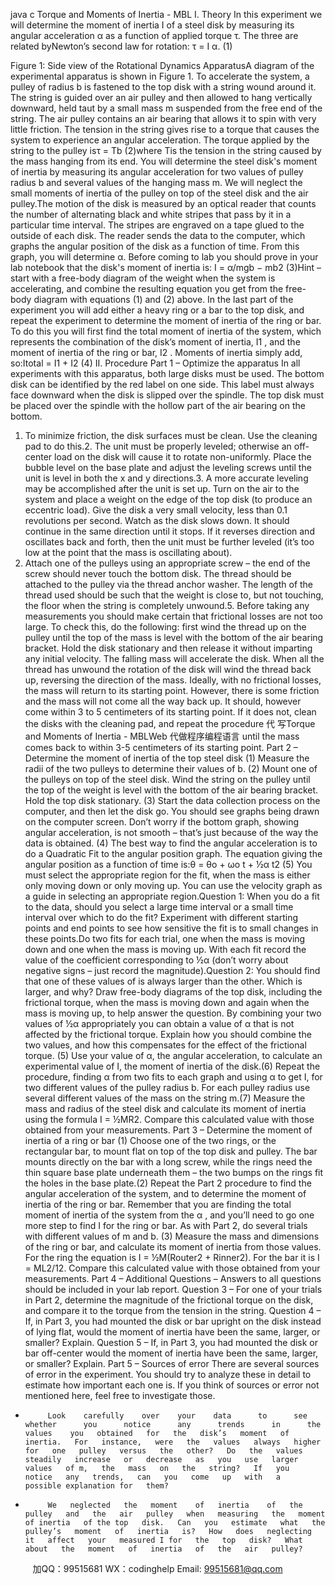 java c
Torque and Moments of Inertia - MBL
I. Theory 
In   this   experiment   we   will   determine   the   moment   of   inertia I of   a   steel   disk   by   measuring its   angular   acceleration α as   a   function   of   applied   torque τ.      The   three   are   related   byNewton’s second law for   rotation: τ = I α.                                                                                                                                             (1)

Figure   1:    Side view of   the Rotational   Dynamics ApparatusA   diagram   of   the   experimental   apparatus   is   shown   in   Figure    1.       To    accelerate    the    system,    a   pulley   of radius b is   fastened to   the   top   disk with   a   string wound   around   it.   The   string   is   guided   over   an   air   pulley   and   then   allowed   to   hang   vertically   downward,   held   taut   by   a   small   mass m suspended from the free end of   the   string.      The   air pulley   contains   an   air   bearing   that   allows   it   to   spin   with   very   little   friction.       The   tension    in   the    string   gives   rise   to   a   torque   that   causes   the   system to experience an angular acceleration.      The torque   applied by   the   string   to   the   pulley   isτ = Tb  (2)where Tis   the   tension   in   the   string   caused   by   the   mass   hanging   from   its   end.      You   will   determine the   steel   disk's moment   of inertia by measuring   its   angular   acceleration   for   two   values   of pulley   radius b and   several   values   of   the   hanging   mass m.      We   will   neglect   the   small   moments   of   inertia of   the   pulley   on   top   of   the   steel   disk   and   the   air   pulley.The   motion   of the   disk   is   measured   by   an   optical   reader   that   counts   the   number   of alternating   black   and white   stripes that pass by   it in   a particular   time   interval.   The   stripes   are   engraved   on   a   tape glued to the   outside   of each   disk.       The reader   sends the   data to   the   computer,   which   graphs   the   angular   position   of   the   disk   as   a   function   of   time.   From   this   graph,   you   will   determine α.
Before coming to lab you should prove in   your   lab   notebook   that   the   disk's moment   of   inertia   is:
I = α/mgb − mb2                                                                                                                                                                                                                                  (3)Hint   –    start    with    a    free-body    diagram    of    the    weight    when    the    system      is    accelerating,      and   combine   the   resulting   equation   you   get   from   the   free-body   diagram   with   equations   (1)   and   (2)   above.   In the last part of   the experiment you will   add   either   a   heavy   ring   or   a   bar   to   the   top   disk, and   repeat   the   experiment   to determine   the   moment   of   inertia   of   the   ring   or   bar.   To   do   this   you will   first   find   the   total   moment   of   inertia   of   the   system,   which   represents   the   combination   of   the disk’s   moment   of   inertia,   I1   ,   and   the   moment   of   inertia   of   the   ring   or   bar,   I2   .   Moments   of   inertia simply add,   so:Itotal = I1 + I2  (4)
II. Procedure 
Part 1 – Optimize the apparatus In   all   experiments   with   this   apparatus,   both   large   disks   must   be   used.      The   bottom   disk   can be   identified by the red   label   on   one   side.       This   label must   always   face   downward when   the   disk   is   slipped   over   the   spindle.      The   top   disk   must   be   placed   over   the   spindle   with   the   hollow   part   of   the   air   bearing   on   the   bottom.
1. To minimize friction, the disk   surfaces must be   clean.      Use   the   cleaning pad   to   do   this.2.   The   unit   must   be   properly   leveled;   otherwise   an   off-center   load   on   the   disk   will   cause   it   to   rotate   non-uniformly.       Place   the   bubble   level   on   the   base   plate   and   adjust   the   leveling   screws   until the unit is level in both   the   x   and   y   directions.3.   A more   accurate   leveling may be   accomplished   after   the   unit   is   set   up.   Turn   on   the   air   to   the   system   and place   a weight   on the   edge   of the top   disk       (to produce   an   eccentric   load).       Give   the   disk   a very   small velocity,   less than   0.1 revolutions   per   second.       Watch   as   the   disk   slows   down.   It   should   continue in the   same   direction until it   stops.      If it   reverses   direction   and   oscillates   back   and    forth,   then   the   unit   must   be    further    leveled    (it’s    too    low    at    the    point    that    the    mass    is   oscillating   about).
4.   Attach   one   of the   pulleys   using   an   appropriate   screw – the end of the screw should never touch the bottom disk.       The    thread    should    be    attached   to   the   pulley   via   the   thread    anchor   washer.    The    length    of   the    thread    used    should    be    such    that    the      weight    is    close    to,    but    not   touching, the floor when the string   is   completely unwound.5.   Before   taking   any   measurements   you   should   make   certain   that   frictional   losses   are   not   too   large.    To   check this,   do the   following:   first wind   the   thread up   on   the   pulley   until   the   top   of the   mass is level with the bottom of   the air bearing bracket.   Hold the   disk   stationary   and   then   release it without imparting   any initial velocity.      The   falling mass   will   accelerate   the   disk.      When   all   the   thread   has   unwound   the   rotation   of   the   disk   will   wind   the   thread   back   up,   reversing   the   direction of   the      mass.          Ideally,    with      no      frictional      losses,      the      mass      will      return      to      its      starting      point.   However,   there   is   some   friction   and   the   mass   will   not   come   all   the   way   back   up.       It    should,   however   come within   3 to   5   centimeters   of its   starting point.      If it   does not,   clean the   disks   with   the   cleaning   pad,   and   repeat   the   procedure 代 写Torque and Moments of Inertia - MBLWeb
代做程序编程语言  until   the   mass   comes back   to   within   3-5   centimeters   of   its   starting   point.
Part 2 – Determine the moment of inertia of the top steel disk 
(1) Measure   the   radii   of   the   two   pulleys   to   determine   their   values   of b.
(2) Mount   one   of   the pulleys on top   of   the   steel   disk.      Wind the   string   on   the   pulley   until   the   top   of   the   weight   is   level   with   the   bottom   of   the   air   bearing   bracket.      Hold   the   top   disk   stationary.
(3)   Start   the   data   collection   process   on   the   computer,   and   then   let   the   disk   go.   You   should   see   graphs being   drawn   on   the   computer   screen.   Don’t   worry   if the   bottom   graph,   showing   angular acceleration, is   not   smooth   – that’s   just   because   of   the   way   the   data   is   obtained.
(4)   The best way to   find the   angular   acceleration   is   to   do   a   Quadratic   Fit   to   the   angular   position   graph. The equation giving the angular position   as   a   function   of   time   is:θ = θo + ωo t + ½α t2  (5)
You must   select the   appropriate region   for   the   fit,   when the mass   is   either   only   moving   down   or   only moving up. You can use   the velocity graph   as   a   guide   in   selecting   an   appropriate region.Question 1: When you do a fit to   the   data,   should   you   select   a   large   time   interval   or   a   small   time   interval   over which to   do the   fit? Experiment with   different   starting   points   and   end   points   to   see   how   sensitive the fit   is to   small changes   in   these points.Do two   fits   for   each trial,   one when the mass   is moving   down   and   one   when   the   mass   is   moving   up.   With   each   fit   record   the   value   of   the   coefficient   corresponding   to ½α (don’t   worry   about negative signs –   just record the magnitude).Question 2: You should find that one   of   these   values   of   is   always   larger   than   the   other.   Which   is   larger,   and why? Draw   free-body   diagrams   of the top   disk,   including the   frictional torque,   when the   mass   is   moving   down   and   again   when   the   mass   is   moving   up,   to   help   answer   the   question.   By   combining   your   two   values   of ½α appropriately   you   can   obtain   a   value   of α that   is   not affected by the   frictional torque.   Explain how   you   should   combine   the   two   values,   and   how   this   compensates   for   the   effect   of   the   frictional   torque.
(5)   Use   your   value   of α,   the   angular   acceleration,   to   calculate   an   experimental   value   of I,   the   moment   of   inertia   of   the   disk.(6)   Repeat   the   procedure,   finding α from   two   fits   to   each   graph   and   using α to   get I,   for   two   different   values   of   the   pulley   radius b.   For   each   pulley   radius   use   several   different   values   of   the mass on the   string m.(7)   Measure   the   mass   and   radius   of the   steel   disk   and   calculate   its   moment   of inertia   using   the   formula I       = ½MR2.                Compare       this       calculated       value       with       those       obtained       from       your   measurements.
Part 3 – Determine the moment of inertia of a ring or bar (1)   Choose   one   of the two rings,   or the rectangular   bar,   to   mount   flat   on   top   of the   top   disk   and   pulley.   The   bar   mounts   directly   on   the   bar   with   a   long   screw,   while   the   rings   need   the   thin   square base plate underneath them – the two bumps on the rings fit the holes   in   the base   plate.(2)   Repeat the   Part   2 procedure to   find   the   angular   acceleration   of the   system,   and   to   determine   the   moment   of   inertia   of   the   ring   or   bar.   Remember   that   you   are   finding   the   total   moment   of inertia of   the system from the α   ,   and   you’ll   need   to   go   one   more   step   to   find I for the ring   or bar.   As with Part 2, do several trials   with   different   values   of m and b.
(3) Measure the mass and dimensions of   the ring   or bar,   and   calculate   its   moment   of inertia   from   those values. For the ring the equation is I = ½M(Router2 + Rinner2).      For   the bar   it   is
I = ML2/12. Compare this calculated value with those obtained   from   your   measurements.
Part 4 – Additional Questions – Answers to all questions   should   be   included   in   your   lab   report.
Question 3 – For   one   of   your   trials   in   Part   2,   determine   the   magnitude   of   the   frictional   torque   on the disk, and compare it to   the   torque   from   the   tension   in   the   string.
Question 4 –   If,   in   Part   3,   you had mounted the   disk   or   bar   upright   on   the   disk   instead   of lying   flat, would the moment of   inertia have been the same,   larger,   or   smaller? Explain.
Question 5 –   If,   in   Part   3,   you   had   mounted   the   disk   or   bar   off-center   would   the   moment   of   inertia have been the same, larger,   or   smaller? Explain.
Part 5 – Sources of error There   are   several   sources of error   in the   experiment.   You   should try to   analyze   these   in   detail   to   estimate how important each one is. If   you   think   of sources or   error   not   mentioned   here,   feel   free   to investigate those.
-          Look    carefully    over    your    data      to      see    whether      you      notice      any      trends      in      the      values    you   obtained   for   the   disk’s   moment   of   inertia.   For   instance,   were   the   values   always   higher   for   one   pulley   versus   the   other?   Do   the   values   steadily   increase   or   decrease   as   you   use   larger   values   of m,   the   mass   on   the   string?   If   you   notice   any   trends,   can   you   come   up   with   a   possible explanation for   them?
-          We   neglected   the   moment    of   inertia    of   the   pulley   and   the   air   pulley   when   measuring   the   moment   of inertia   of the top   disk.   Can   you   estimate   what   the   pulley’s   moment   of   inertia   is?   How   does   neglecting   it   affect   your   measured I for   the   top   disk?   What   about   the   moment   of   inertia   of   the   air   pulley?





         
加QQ：99515681  WX：codinghelp  Email: 99515681@qq.com
